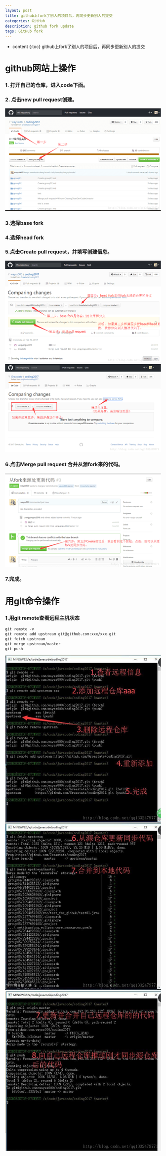 ```yaml
---
layout: post
title: github上fork了别人的项目后，再同步更新别人的提交
categories: GitHub
description: github fork update
tags: GitHub fork
---
```

* content
{:toc}
github上fork了别人的项目后，再同步更新别人的提交





# github网站上操作

### 1. 打开自己的仓库，进入code下面。
### 2. 点击new pull request创建。


![](/media/15012096825773.png)


### 3.选择base fork

### 4.选择head fork

### 5.点击Create pull request，并填写创建信息。
![](/media/15012096994606.png)
![](/media/15012097059876.png)

### 6.点击Merge pull request 合并从源fork来的代码。
![](/media/15012097289236.png)


### 7.完成。

# 用git命令操作

### 1.用git remote查看远程主机状态

```
git remote -v 
git remote add upstream git@github.com:xxx/xxx.git
git fetch upstream
git merge upstream/master
git push 
```
![](/media/15012097709892.jpg)
![](/media/15012097803958.jpg)
![](/media/15012097890762.jpg)



